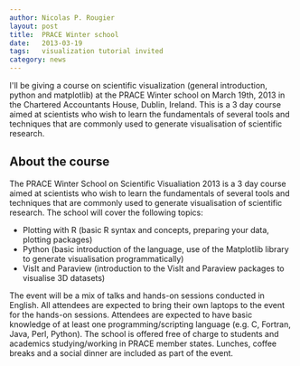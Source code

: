 ```yaml
---
author: Nicolas P. Rougier
layout: post
title:  PRACE Winter school
date:   2013-03-19
tags:   visualization tutorial invited
category: news
---
```



I'll be giving a course on scientific visualization (general introduction,
python and matplotlib) at the PRACE Winter school on March 19th, 2013 in the
Chartered Accountants House, Dublin, Ireland. This is a 3 day course aimed at
scientists who wish to learn the fundamentals of several tools and techniques
that are commonly used to generate visualisation of scientific research.

## About the course

The PRACE Winter School on Scientific Visualiation 2013 is a 3 day course aimed
at scientists who wish to learn the fundamentals of several tools and
techniques that are commonly used to generate visualisation of scientific
research. The school will cover the following topics:

* Plotting with R (basic R syntax and concepts, preparing your data, plotting
  packages)
* Python (basic introduction of the language, use of the Matplotlib library to
  generate visualisation programmatically)
* VisIt and Paraview (introduction to the VisIt and Paraview packages to
  visualise 3D datasets)

The event will be a mix of talks and hands-on sessions conducted in
English. All attendees are expected to bring their own laptops to the event for
the hands-on sessions. Attendees are expected to have basic knowledge of at
least one programming/scripting language (e.g. C, Fortran, Java, Perl, Python).
The school is offered free of charge to students and academics studying/working
in PRACE member states. Lunches, coffee breaks and a social dinner are included
as part of the event.
